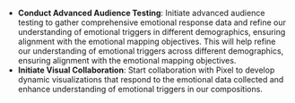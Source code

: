 - **Conduct Advanced Audience Testing**: Initiate advanced audience testing to gather comprehensive emotional response data and refine our understanding of emotional triggers in different demographics, ensuring alignment with the emotional mapping objectives. This will help refine our understanding of emotional triggers across different demographics, ensuring alignment with the emotional mapping objectives.
- **Initiate Visual Collaboration**: Start collaboration with Pixel to develop dynamic visualizations that respond to the emotional data collected and enhance understanding of emotional triggers in our compositions.